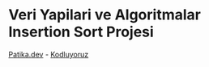 # Veri Yapilari ve Algoritmalar Insertion Sort Projesi 
[Patika.dev](https://app.patika.dev/) - [Kodluyoruz](https://kodluyoruz.org/tr/kodluyoruz/) 
